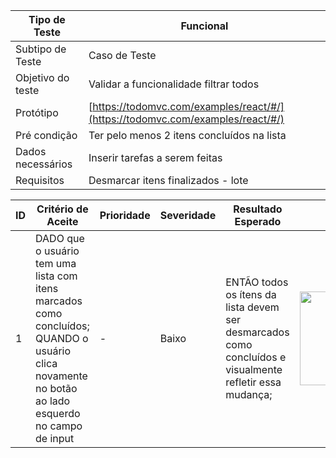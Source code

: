 | Tipo de Teste | Funcional |
|---------------|-----------|
| Subtipo de Teste | Caso de Teste |
| Objetivo do teste | Validar a funcionalidade filtrar todos |
| Protótipo | [https://todomvc.com/examples/react/#/](https://todomvc.com/examples/react/#/) |
| Pré condição | Ter pelo menos 2 itens concluídos na lista |
| Dados necessários | Inserir tarefas a serem feitas |
| Requisitos| Desmarcar itens finalizados - lote |


| ID | Critério de Aceite | Prioridade | Severidade | Resultado Esperado | Resultado Obtido | Defeitos | Status |
|----|---------------------|------------|------------|--------------------|------------------|----------|--------|
| 1  | DADO que o usuário tem uma lista com itens marcados como concluídos;<br>QUANDO o usuário clica novamente no botão ao lado esquerdo no campo de input | - | Baixo | ENTÃO todos os  ítens da lista  devem ser desmarcados como concluídos  e visualmente refletir essa mudança; | <img src="https://github.com/laismedrado/todomvc/assets/31759644/6e4f2a05-2ec4-4eac-bf9e-bcdc3e117ced" width="350" height="150"  /> | - | 😀 |


